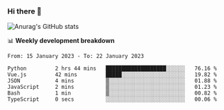 ### Hi there 👋
![Anurag's GitHub stats](https://github-readme-stats.vercel.app/api?username=jami1024&show_icons=true&theme=radical)

📊 **Weekly development breakdown**
<!--START_SECTION:waka-->

```text
From: 15 January 2023 - To: 22 January 2023

Python         2 hrs 44 mins   ███████████████████░░░░░░   76.16 %
Vue.js         42 mins         █████░░░░░░░░░░░░░░░░░░░░   19.82 %
JSON           4 mins          ▒░░░░░░░░░░░░░░░░░░░░░░░░   01.88 %
JavaScript     2 mins          ▒░░░░░░░░░░░░░░░░░░░░░░░░   01.23 %
Bash           1 min           ▒░░░░░░░░░░░░░░░░░░░░░░░░   00.82 %
TypeScript     0 secs          ░░░░░░░░░░░░░░░░░░░░░░░░░   00.06 %
```

<!--END_SECTION:waka-->
<!--
**jami1024/jami1024** is a ✨ _special_ ✨ repository because its `README.md` (this file) appears on your GitHub profile.

Here are some ideas to get you started:

- 🔭 I’m currently working on ...
- 🌱 I’m currently learning ...
- 👯 I’m looking to collaborate on ...
- 🤔 I’m looking for help with ...
- 💬 Ask me about ...
- 📫 How to reach me: ...
- 😄 Pronouns: ...
- ⚡ Fun fact: ...
-->
